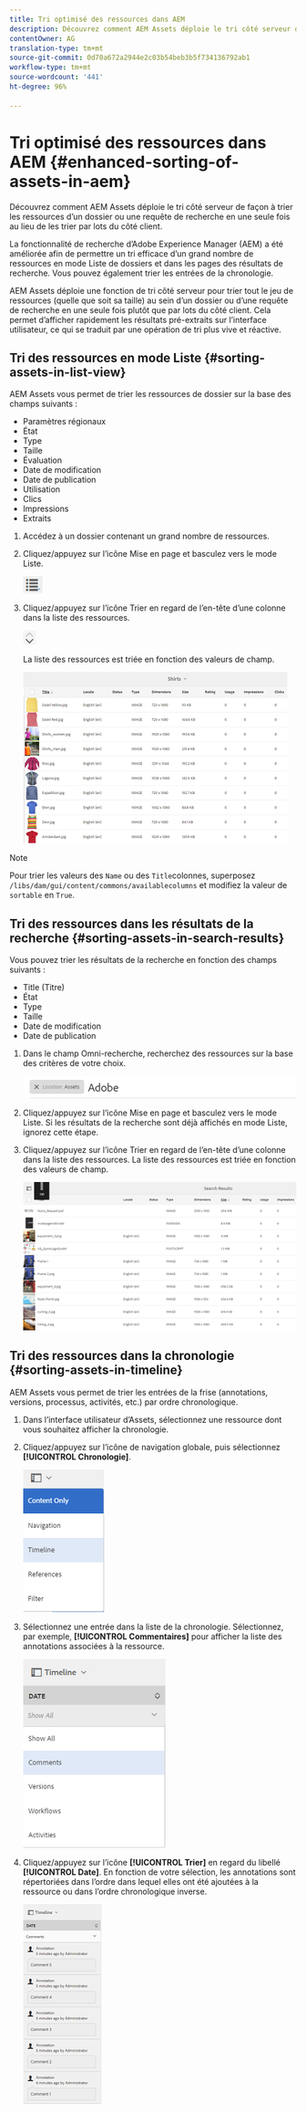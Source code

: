 ```yaml
---
title: Tri optimisé des ressources dans AEM
description: Découvrez comment AEM Assets déploie le tri côté serveur de façon à trier les ressources d’un dossier ou une requête de recherche en une seule fois au lieu de les trier par lots du côté client.
contentOwner: AG
translation-type: tm+mt
source-git-commit: 0d70a672a2944e2c03b54beb3b5f734136792ab1
workflow-type: tm+mt
source-wordcount: '441'
ht-degree: 96%

---
```



# Tri optimisé des ressources dans AEM {#enhanced-sorting-of-assets-in-aem}

Découvrez comment AEM Assets déploie le tri côté serveur de façon à trier les ressources d’un dossier ou une requête de recherche en une seule fois au lieu de les trier par lots du côté client.

La fonctionnalité de recherche d’Adobe Experience Manager (AEM) a été améliorée afin de permettre un tri efficace d’un grand nombre de ressources en mode Liste de dossiers et dans les pages des résultats de recherche. Vous pouvez également trier les entrées de la chronologie.

AEM Assets déploie une fonction de tri côté serveur pour trier tout le jeu de ressources (quelle que soit sa taille) au sein d’un dossier ou d’une requête de recherche en une seule fois plutôt que par lots du côté client. Cela permet d’afficher rapidement les résultats pré-extraits sur l’interface utilisateur, ce qui se traduit par une opération de tri plus vive et réactive.

## Tri des ressources en mode Liste {#sorting-assets-in-list-view}

AEM Assets vous permet de trier les ressources de dossier sur la base des champs suivants :

* Paramètres régionaux
* État
* Type
* Taille
* Évaluation
* Date de modification
* Date de publication
* Utilisation
* Clics
* Impressions
* Extraits

1. Accédez à un dossier contenant un grand nombre de ressources.
1. Cliquez/appuyez sur l’icône Mise en page et basculez vers le mode Liste.

   ![chlimage_1-394](assets/chlimage_1-394.png)

1. Cliquez/appuyez sur l’icône Trier en regard de l’en-tête d’une colonne dans la liste des ressources.

   ![chlimage_1-395](assets/chlimage_1-395.png)

   La liste des ressources est triée en fonction des valeurs de champ.

   ![chlimage_1-396](assets/chlimage_1-396.png)

>[!NOTE]
>
>Pour trier les valeurs des `Name` ou des `Title`colonnes, superposez `/libs/dam/gui/content/commons/availablecolumns` et modifiez la valeur de `sortable` en `True`.

## Tri des ressources dans les résultats de la recherche {#sorting-assets-in-search-results}

Vous pouvez trier les résultats de la recherche en fonction des champs suivants :

* Title (Titre)
* État
* Type
* Taille
* Date de modification
* Date de publication

1. Dans le champ Omni-recherche, recherchez des ressources sur la base des critères de votre choix.

   ![chlimage_1-397](assets/chlimage_1-397.png)

1. Cliquez/appuyez sur l’icône Mise en page et basculez vers le mode Liste. Si les résultats de la recherche sont déjà affichés en mode Liste, ignorez cette étape.
1. Cliquez/appuyez sur l’icône Trier en regard de l’en-tête d’une colonne dans la liste des ressources. La liste des ressources est triée en fonction des valeurs de champ.

   ![chlimage_1-398](assets/chlimage_1-398.png)

## Tri des ressources dans la chronologie {#sorting-assets-in-timeline}

AEM Assets vous permet de trier les entrées de la frise (annotations, versions, processus, activités, etc.) par ordre chronologique.

1. Dans l’interface utilisateur d’Assets, sélectionnez une ressource dont vous souhaitez afficher la chronologie.
1. Cliquez/appuyez sur l’icône de navigation globale, puis sélectionnez **[!UICONTROL Chronologie]**.

   ![chlimage_1-399](assets/chlimage_1-399.png)

1. Sélectionnez une entrée dans la liste de la chronologie. Sélectionnez, par exemple, **[!UICONTROL Commentaires]** pour afficher la liste des annotations associées à la ressource.

   ![chlimage_1-400](assets/chlimage_1-400.png)

1. Cliquez/appuyez sur l’icône **[!UICONTROL Trier]** en regard du libellé **[!UICONTROL Date]**. En fonction de votre sélection, les annotations sont répertoriées dans l’ordre dans lequel elles ont été ajoutées à la ressource ou dans l’ordre chronologique inverse.

   ![chlimage_1-401](assets/chlimage_1-401.png)

